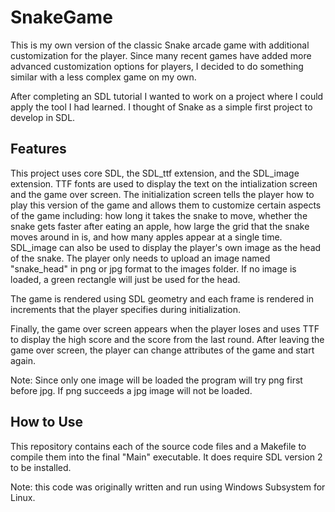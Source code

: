 # SnakeGame
This is my own version of the classic Snake arcade game with additional customization for the player. Since many recent games have added more advanced customization options for players, I decided to do something similar with a less complex game on my own. 

After completing an SDL tutorial I wanted to work on a project where I could apply the tool I had learned. I thought of Snake as a simple first project to develop in SDL.

## Features
This project uses core SDL, the SDL_ttf extension, and the SDL_image extension. TTF fonts are used to display the text on the intialization screen and the game over screen. The initialization screen tells the player how to play this version of the game and allows them to customize certain aspects of the game including: how long it takes the snake to move, whether the snake gets faster after eating an apple, how large the grid that the snake moves around in is, and how many apples appear at a single time. SDL_image can also be used to display the player's own image as the head of the snake. The player only needs to upload an image named "snake_head" in png or jpg format to the images folder. If no image is loaded, a green rectangle will just be used for the head.

The game is rendered using SDL geometry and each frame is rendered in increments that the player specifies during initialization. 

Finally, the game over screen appears when the player loses and uses TTF to display the high score and the score from the last round. After leaving the game over screen, the player can change attributes of the game and start again. 

Note: Since only one image will be loaded the program will try png first before jpg. If png succeeds a jpg image will not be loaded.
## How to Use
This repository contains each of the source code files and a Makefile to compile them into the final "Main" executable. It does require SDL version 2 to be installed. 

Note: this code was originally written and run using Windows Subsystem for Linux.
